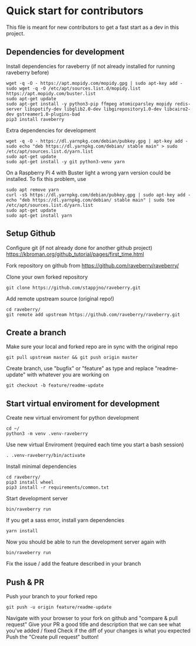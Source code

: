 # Quick start for contributors

This file is meant for new contributors to get a fast start as a dev in this project.

## Dependencies for development

Install dependencies for raveberry (if not already installed for running raveberry before)
```
wget -q -O - https://apt.mopidy.com/mopidy.gpg | sudo apt-key add -
sudo wget -q -O /etc/apt/sources.list.d/mopidy.list https://apt.mopidy.com/buster.list
sudo apt-get update
sudo apt-get install -y python3-pip ffmpeg atomicparsley mopidy redis-server libspotify-dev libglib2.0-dev libgirepository1.0-dev libcairo2-dev gstreamer1.0-plugins-bad
pip3 install raveberry
```

Extra dependencies for development
```
wget -q -O - https://dl.yarnpkg.com/debian/pubkey.gpg | apt-key add -
sudo echo "deb https://dl.yarnpkg.com/debian/ stable main" > sudo /etc/apt/sources.list.d/yarn.list
sudo apt-get update
sudo apt-get install -y git python3-venv yarn
```

On a Raspberry Pi 4 with Buster light a wrong yarn version could be installed. To fix this problem, use
```
sudo apt remove yarn
curl -sS https://dl.yarnpkg.com/debian/pubkey.gpg | sudo apt-key add -
echo "deb https://dl.yarnpkg.com/debian/ stable main" | sudo tee /etc/apt/sources.list.d/yarn.list
sudo apt-get update  
sudo apt-get install yarn
```

## Setup Github

Configure git (if not already done for another github project)
https://kbroman.org/github_tutorial/pages/first_time.html

Fork repository on github from https://github.com/raveberry/raveberry/

Clone your own forked repository
```
git clone https://github.com/stappjno/raveberry.git
```

Add remote upstream source (original repo!)
```
cd raveberry/
git remote add upstream https://github.com/raveberry/raveberry.git
```

## Create a branch
Make sure your local and forked repo are in sync with the original repo
```
git pull upstream master && git push origin master
```

Create branch, use "bugfix" or "feature" as type and replace "readme-update" with whatever you are working on
```
git checkout -b feature/readme-update
```

## Start virtual enviroment for development


Create new virtual enviroment for python development
```
cd ~/
python3 -m venv .venv-raveberry
```

Use new virtual Enviroment (required each time you start a bash session)
```
. .venv-raveberry/bin/activate
```

Install minimal dependencies
```
cd raveberry/
pip3 install wheel
pip3 install -r requirements/common.txt
```

Start development server
```
bin/raveberry run
```

If you get a sass error, install yarn dependencies
```
yarn install
```

Now you should be able to run the development server again with
```
bin/raveberry run
```

Fix the issue / add the feature described in your branch

## Push & PR

Push your branch to your forked repo
```
git push -u origin feature/readme-update
```

Navigate with your browser to your fork on github and "compare & pull request"
Give your PR a good title and description that we can see what you've added / fixed
Check if the diff of your changes is what you expected
Push the "Create pull request" button!